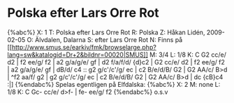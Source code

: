 # Polska efter Lars Orre Rot

{%abc%}
X: 1
T: Polska efter Lars Orre Rot
R: Polska
Z: Håkan Lidén, 2009-02-05
O: Älvdalen, Dalarna
S: efter Lars Orre Rot
N: Finns på [[http://www.smus.se/earkiv/fmk/browselarge.php?lang=sw&katalogid=Dr+2&bildnr=00020|SMUS]]
M: 3/4
L: 1/8
K: C
G2 cc/e/ d2 | f2 ee/g/ f2 | a2 g/a/g/e/ gf | d2 f/a/f/d/ {d}c2 | G2 cc/e/ d2 | f2 ee/g/ f2 | 
a2 g/a/g/e/ gf | dB/d/ c4 :: g2 g/c'/c'/g/ ec | c2 B/e/d/B/ G2 | G2 AA/c/ B>d | 
^f2 aa/f/ g2 | g2 g/c'/c'/g/ ec | c2 B/e/d/B/ G2 | G2 AA/c/ B>d | dc {cB}c4 :|]
{%endabc%}
Spelas egentligen på Elfdalska:
{%abc%}
X: 2
M: none
L: 1/8
K: C
Gc- cc/e/ d>f- | fe- ee/g/ f2
{%endabc%}
o.s.v

